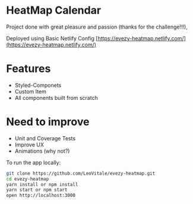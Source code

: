 # HeatMap Calendar

Project done with great pleasure and passion (thanks for the challenge!!!), 

Deployed using Basic Netlify Config
[https://evezy-heatmap.netlify.com/](https://evezy-heatmap.netlify.com/)

# Features

  - Styled-Componets
  - Custom Item
  - All components built from scratch

# Need to improve

  - Unit and Coverage Tests
  - Improve UX
  - Animations (why not?)

To run the app locally:

```bash
git clone https://github.com/LeoVitale/evezy-heatmap.git
cd evezy-heatmap
yarn install or npm install
yarn start or npm start
open http://localhost:3000
```

